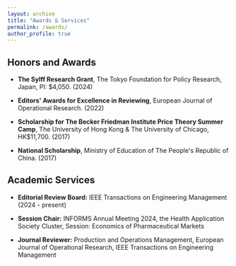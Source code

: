 ```yaml
---
layout: archive
title: "Awards & Services"
permalink: /awards/
author_profile: true
---
```


## Honors and Awards
- **The Sylff Research Grant**, The Tokyo Foundation for Policy Research, Japan, PI: $4,050. (2024) 

* **Editors' Awards for Excellence in Reviewing**, European Journal of Operational Research. (2022)

* **Scholarship for The Becker Friedman Institute Price Theory Summer Camp**, The University of Hong Kong & The University of Chicago, HK$11,700. (2017)

* **National Scholarship**, Ministry of Education of The People's Republic of China. (2017)


## Academic Services
* **Editorial Review Board:**
IEEE Transactions on Engineering Management (2024 - present)

* **Session Chair:**
INFORMS Annual Meeting 2024, the Health Application Society Cluster, Session: Economics of Pharmaceutical Markets

* **Journal Reviewer:**
Production and Operations Management, European Journal of Operational Research, IEEE Transactions on Engineering Management



<nbsp>
